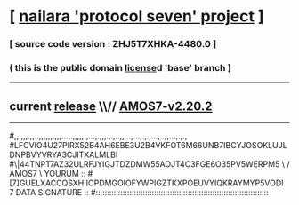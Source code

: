 
# [ [nailara 'protocol seven' project](http://nailara.network/) ]

### [ source code version : ZHJ5T7XHKA-4480.0 ]

### ( this is the public domain [license](../license)d 'base' branch )
---
## current [release](https://github.com/nailara-technologies/protocol-7/releases) \\\\// [AMOS7-v2.20.2](https://github.com/nailara-technologies/protocol-7/releases/tag/AMOS7-v2.20.2)
---

#,,.,,,.,,..,,,,,,.,,,...,.,,,,,.,...,.,,,.,.,..,,...,...,.,.,...,..,,...,.,.,
#LFCVIO4U27PIRX52B4AH6EBE3U2B4VKFOT6M66UNB7IBCYJOSOKLUJLDNPBVYVRYA3CJITXALMLBI
#\\\|44TNPT7AZ32ULRFJYIGJTDZDMW55AOJT4C3FGE6O35PV5WERPM5 \ / AMOS7 \ YOURUM ::
#\[7]GUELXACCQSXHIIOPDMGOIOFYWPIGZTKXPOEUVYIQKRAYMYP5VODI 7  DATA SIGNATURE ::
#:::::::::::::::::::::::::::::::::::::::::::::::::::::::::::::::::::::::::::::
